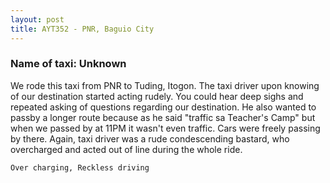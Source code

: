 ```yaml
---
layout: post
title: AYT352 - PNR, Baguio City
---
```


### Name of taxi: Unknown

We rode this taxi from PNR to Tuding, Itogon. The taxi driver upon knowing of our destination started acting rudely. You could hear deep sighs and repeated asking of questions regarding our destination. He also wanted to passby a longer route because as he said "traffic sa Teacher's Camp" but when we passed by at 11PM it wasn't even traffic. Cars were freely passing by there. Again, taxi driver was a rude condescending bastard, who overcharged and acted out of line during the whole ride. 

```Over charging, Reckless driving```

